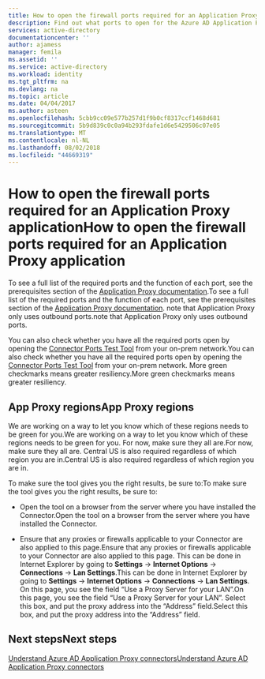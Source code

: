 ```yaml
---
title: How to open the firewall ports required for an Application Proxy application | Microsoft Docs
description: Find out what ports to open for the Azure AD Application Proxy to work correctly
services: active-directory
documentationcenter: ''
author: ajamess
manager: femila
ms.assetid: ''
ms.service: active-directory
ms.workload: identity
ms.tgt_pltfrm: na
ms.devlang: na
ms.topic: article
ms.date: 04/04/2017
ms.author: asteen
ms.openlocfilehash: 5cbb9cc09e577b257d1f9b0cf8317ccf1468d681
ms.sourcegitcommit: 5b9d839c0c0a94b293fdafe1d6e5429506c07e05
ms.translationtype: MT
ms.contentlocale: nl-NL
ms.lasthandoff: 08/02/2018
ms.locfileid: "44669319"
---
```

# <a name="how-to-open-the-firewall-ports-required-for-an-application-proxy-application"></a><span data-ttu-id="ae2de-103">How to open the firewall ports required for an Application Proxy application</span><span class="sxs-lookup"><span data-stu-id="ae2de-103">How to open the firewall ports required for an Application Proxy application</span></span>

<span data-ttu-id="ae2de-104">To see a full list of the required ports and the function of each port, see the prerequisites section of the [Application Proxy documentation](https://docs.microsoft.com/azure/active-directory/active-directory-application-proxy-enable).</span><span class="sxs-lookup"><span data-stu-id="ae2de-104">To see a full list of the required ports and the function of each port, see the prerequisites section of the [Application Proxy documentation](https://docs.microsoft.com/azure/active-directory/active-directory-application-proxy-enable).</span></span> <span data-ttu-id="ae2de-105">note that Application Proxy only uses outbound ports.</span><span class="sxs-lookup"><span data-stu-id="ae2de-105">note that Application Proxy only uses outbound ports.</span></span>

<span data-ttu-id="ae2de-106">You can also check whether you have all the required ports open by opening the [Connector Ports Test Tool](https://aadap-portcheck.connectorporttest.msappproxy.net/) from your on-prem network.</span><span class="sxs-lookup"><span data-stu-id="ae2de-106">You can also check whether you have all the required ports open by opening the [Connector Ports Test Tool](https://aadap-portcheck.connectorporttest.msappproxy.net/) from your on-prem network.</span></span> <span data-ttu-id="ae2de-107">More green checkmarks means greater resiliency.</span><span class="sxs-lookup"><span data-stu-id="ae2de-107">More green checkmarks means greater resiliency.</span></span> 

## <a name="app-proxy-regions"></a><span data-ttu-id="ae2de-108">App Proxy regions</span><span class="sxs-lookup"><span data-stu-id="ae2de-108">App Proxy regions</span></span>

<span data-ttu-id="ae2de-109">We are working on a way to let you know which of these regions needs to be green for you.</span><span class="sxs-lookup"><span data-stu-id="ae2de-109">We are working on a way to let you know which of these regions needs to be green for you.</span></span> <span data-ttu-id="ae2de-110">For now, make sure they all are.</span><span class="sxs-lookup"><span data-stu-id="ae2de-110">For now, make sure they all are.</span></span> <span data-ttu-id="ae2de-111">Central US is also required regardless of which region you are in.</span><span class="sxs-lookup"><span data-stu-id="ae2de-111">Central US is also required regardless of which region you are in.</span></span>

<span data-ttu-id="ae2de-112">To make sure the tool gives you the right results, be sure to:</span><span class="sxs-lookup"><span data-stu-id="ae2de-112">To make sure the tool gives you the right results, be sure to:</span></span>

-   <span data-ttu-id="ae2de-113">Open the tool on a browser from the server where you have installed the Connector.</span><span class="sxs-lookup"><span data-stu-id="ae2de-113">Open the tool on a browser from the server where you have installed the Connector.</span></span>

-   <span data-ttu-id="ae2de-114">Ensure that any proxies or firewalls applicable to your Connector are also applied to this page.</span><span class="sxs-lookup"><span data-stu-id="ae2de-114">Ensure that any proxies or firewalls applicable to your Connector are also applied to this page.</span></span> <span data-ttu-id="ae2de-115">This can be done in Internet Explorer by going to **Settings** -&gt; **Internet Options** -&gt; **Connections** -&gt; **Lan Settings**.</span><span class="sxs-lookup"><span data-stu-id="ae2de-115">This can be done in Internet Explorer by going to **Settings** -&gt; **Internet Options** -&gt; **Connections** -&gt; **Lan Settings**.</span></span> <span data-ttu-id="ae2de-116">On this page, you see the field “Use a Proxy Server for your LAN”.</span><span class="sxs-lookup"><span data-stu-id="ae2de-116">On this page, you see the field “Use a Proxy Server for your LAN”.</span></span> <span data-ttu-id="ae2de-117">Select this box, and put the proxy address into the “Address” field.</span><span class="sxs-lookup"><span data-stu-id="ae2de-117">Select this box, and put the proxy address into the “Address” field.</span></span>

## <a name="next-steps"></a><span data-ttu-id="ae2de-118">Next steps</span><span class="sxs-lookup"><span data-stu-id="ae2de-118">Next steps</span></span>
[<span data-ttu-id="ae2de-119">Understand Azure AD Application Proxy connectors</span><span class="sxs-lookup"><span data-stu-id="ae2de-119">Understand Azure AD Application Proxy connectors</span></span>](application-proxy-understand-connectors.md)
